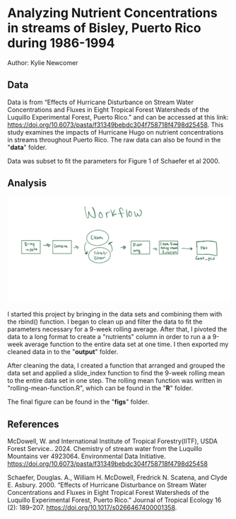 # Analyzing Nutrient Concentrations in streams of Bisley, Puerto Rico during 1986-1994

Author: Kylie Newcomer

## Data

Data is from “Effects of Hurricane Disturbance on Stream Water Concentrations and Fluxes in Eight Tropical Forest Watersheds of the Luquillo Experimental Forest, Puerto Rico.” and can be accessed at this link: https://doi.org/10.6073/pasta/f31349bebdc304f758718f4798d25458. This study examines the impacts of Hurricane Hugo on nutrient concentrations in streams throughout Puerto Rico. The raw data can also be found in the "**data**" folder. 

Data was subset to fit the parameters for Figure 1 of Schaefer et al 2000. 

## Analysis

![](images/IMG_0379.jpg)

I started this project by bringing in the data sets and combining them with the rbind() function. I began to clean up and filter the data to fit the parameters necessary for a 9-week rolling average. After that, I pivoted the data to a long format to create a "nutrients" column in order to run a a 9-week average function to the entire data set at one time. I then exported my cleaned data in to the "**output**" folder.

After cleaning the data, I created a function that arranged and grouped the data set and applied a slide_index function to find the 9-week rolling mean to the entire data set in one step. The rolling mean function was written in "rolling-mean-function.R", which can be found in the "**R**" folder.

The final figure can be found in the "**figs**" folder. 

## References

McDowell, W. and International Institute of Tropical Forestry(IITF), USDA Forest Service.. 2024. Chemistry of stream water from the Luquillo Mountains ver 4923064. Environmental Data Initiative. <https://doi.org/10.6073/pasta/f31349bebdc304f758718f4798d25458>

Schaefer, Douglas. A., William H. McDowell, Fredrick N. Scatena, and Clyde E. Asbury. 2000. “Effects of Hurricane Disturbance on Stream Water Concentrations and Fluxes in Eight Tropical Forest Watersheds of the Luquillo Experimental Forest, Puerto Rico.” Journal of Tropical Ecology 16 (2): 189–207. <https://doi.org/10.1017/s0266467400001358>.
